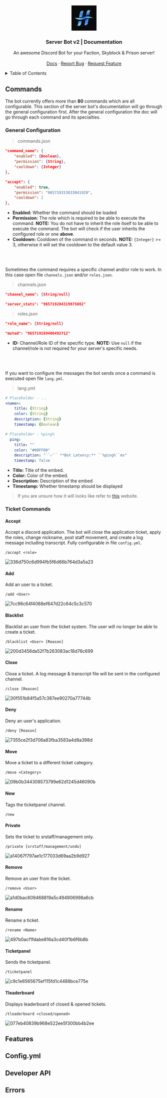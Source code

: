<div id="top"></div>

<br />
<div align="center">
  <a href="https://github.com/Zeroknights16/Server-Bot-Documentation2/blob/main/features.md">
    <img src="images/e9290f3ece1ec3239eb2c32b74675a25.webp" alt="Logo" width="80" height="80">
  </a>

  <h3 align="center">Server Bot v2 | Documentation</h3>

  <p align="center">
    An awesome Discord Bot for your Faction, Skyblock & Prison server!
    <br />
    <a href="https://discord.gg/tsG2ZJW9"></strong></a>
    <br />
    <a href="https://github.com/Zeroknights16/Server-Bot-Documentation2/blob/main/features.md">Docs</a>
    ·
    <a href="https://discord.gg/tsG2ZJW9">Report Bug</a>
    ·
    <a href="https://discord.gg/tsG2ZJW9">Request Feature</a>
  </p>
</div>


<details>
  <summary>Table of Contents</summary>
  <ol>
    <li>
      <a href="#commands">Commands</a>
      <ul>
        <li><a href="#built-with">Built With</a></li>
      </ul>
    </li>
    <li>
      <a href="#features">Features</a>
      <ul>
        <li><a href="#prerequisites">Prerequisites</a></li>
        <li><a href="#installation">Installation</a></li>
      </ul>
    </li>
    <li>
      <a href="#developer-api">Developer API</a>
      <ul>
        <li><a href="#prerequisites">Prerequisites</a></li>
        <li><a href="#installation">Installation</a></li>
      </ul>
    </li>
  </ol>
</details>


## Commands
The bot currently offers more than **80** commands which are all configurable. This section of the server bot's documentation will go through the general configuration first. After the general configuration the doc will go through each command and its specialties.

### General Configuration
> commands.json
```json
"command_name": {
    "enabled": {Boolean},
    "permission": {String},
    "cooldown": {Integer}
},
```
```json
"accept": {
    "enabled": true,
    "permission": "965719153833041920",
    "cooldown": 2
},
```
* **Enabled:** Whether the command should be loaded
* **Permission:** The role which is required to be able to execute the command. __NOTE:__ You do not have to inherit the role itself to be able to execute the command. The bot will check if the user inherits the configured role or one **above**.
* **Cooldown:** Cooldown of the command in seconds. **NOTE:** ``{Integer}`` >= 3, otherwise it will set the cooldown to the default value 3.

<br />
<a href="https://discord.gg/tsG2ZJW9"></strong></a>
<br />

Sometimes the command requires a specific channel and/or role to work. In this case open file ``channels.json`` and/or ``roles.json``.
> channels.json
```json
"channel_name": {String/null}
```
```json
"server_stats": "965719204319875082"
```

> roles.json
```json
"role_name": {String/null}
```
```json
"muted": "965719169406492712"
```
* **ID:** Channel/Role ID of the specific type. **NOTE:** Use ``null`` if the channel/role is not required for your server's specific needs. 

<br />
<a href="https://discord.gg/tsG2ZJW9"></strong></a>
<br />

If you want to configure the messages the bot sends once a command is executed open file ``lang.yml``.
> lang.yml
```yaml
# Placeholder - ...
<name>:
    title: {String}
    color: {String}
    description: {String}
    timestamp: {Boolean}
```
```yaml
# Placeholder - %ping%
  ping:
    title: ""
    color: "#00FF00"
    description: "``✅`` **Bot Latency:** ``%ping%``ms"
    timestamp: false
```
* **Title:** Title of the embed.
* **Color:** Color of the embed.
* **Description:** Description of the embed
* **Timestamp:** Whether timestamp should be displayed

> If you are unsure how it will looks like refer to [this](https://autocode.com/tools/discord/embed-builder/) website.

### Ticket Commands
#### Accept
Accept a discord application. The bot will close the application ticket, apply the roles, change nickname, post staff movement, and create a log message including transcript. Fully configurable in file ``config.yml``.
```
/accept <role>
```
![336d750c6d994fb5f6d66b764d3a5a23](https://user-images.githubusercontent.com/73501749/164977490-e104e89e-ef01-466c-a291-f3a8ddb8763c.png)

#### Add
Add an user to a ticket. 
```
/add <User>
```
![7cc96c64f4068ef647d22c64c5c3c570](https://user-images.githubusercontent.com/73501749/164977608-24ba80d7-0fcd-4432-9b62-0f51083b1313.png)

#### Blacklist
Blacklist an user from the ticket system. The user will no longer be able to create a ticket.
```
/blacklist <User> [Reason]
```
![200d3456da52f7b263083ac18d76c699](https://user-images.githubusercontent.com/73501749/164977708-076b6638-d896-420f-b55e-78e5d0273a80.png)

#### Close
Close a ticket. A log message & transcript file will be sent in the configured channel.
```
/close [Reason]
```
![30f551b84f5a57c387ee90270a77744b](https://user-images.githubusercontent.com/73501749/164977780-96ab6cf4-be7b-4e3d-b54a-b7198844bacc.png)

#### Deny
Deny an user's application.
```
/deny [Reason]
```
![7355ce2f3d706a83fba3583a4d8a398d](https://user-images.githubusercontent.com/73501749/164977893-90e6d728-0c70-49c0-bfa5-7cbd28a465c0.png)

#### Move
Move a ticket to a different ticket category. 
```
/move <Category>
```
![09b0b344308573799e62d1245d46090b](https://user-images.githubusercontent.com/73501749/164977960-07b84168-ae57-4be5-a5c8-ff8575a60725.png)

#### New
Tags the ticketpanel channel.
```
/new
```

#### Private
Sets the ticket to srstaff/management only. 
```
/private [srstaff/management/undo]
```
![a14067f797ae1c177033d69aa2b9d927](https://user-images.githubusercontent.com/73501749/164978025-08426300-9fdc-4204-961a-a4bbd2a4002b.png)

#### Remove
Remove an user from the ticket.
```
/remove <User>
```
![a1d0bac609468819a5c494906998a6cb](https://user-images.githubusercontent.com/73501749/164978053-8344a96c-df1c-4a00-9ead-028539158106.png)

#### Rename
Rename a ticket.
```
/rename <Name>
```
![497b0acf1fdabe816a3cd40f1b6f6b8b](https://user-images.githubusercontent.com/73501749/164978084-98e4e41f-8828-4535-af04-8bd74618cb5d.png)

#### Ticketpanel
Sends the ticketpanel.
```
/ticketpanel
```
![c9c1e6565675ef115fd1c4488bce775e](https://user-images.githubusercontent.com/73501749/164978109-3715a7f2-2fd2-4ff3-9b99-27185cd5650d.png)

#### Tleaderboard
Displays leaderboard of closed & opened tickets.
```
/tleaderboard <closed/opened>
```
![077eb40839b968e522ee5f300bb4b2ee](https://user-images.githubusercontent.com/73501749/164978193-a83d18d7-5ca7-4c58-a5f1-d4d786d9eed3.png)





## Features

## Config.yml

## Developer API

## Errors
